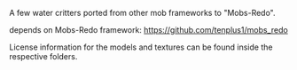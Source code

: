 A few water critters ported from other mob frameworks to "Mobs-Redo".

depends on Mobs-Redo framework: https://github.com/tenplus1/mobs_redo

License information for the models and textures can be found inside
the respective folders.
